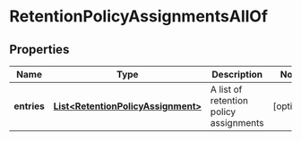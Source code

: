 

# RetentionPolicyAssignmentsAllOf


## Properties

| Name | Type | Description | Notes |
|------------ | ------------- | ------------- | -------------|
|**entries** | [**List&lt;RetentionPolicyAssignment&gt;**](RetentionPolicyAssignment.md) | A list of retention policy assignments |  [optional] |



